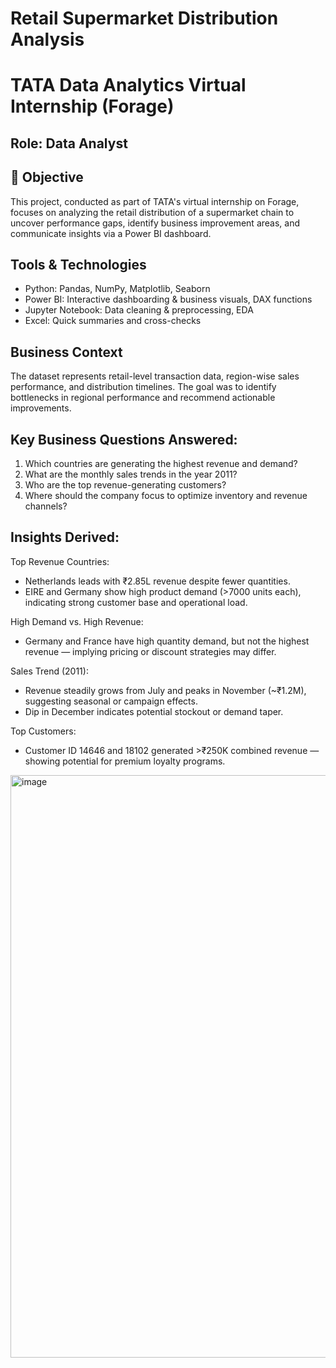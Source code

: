# Retail Supermarket Distribution Analysis
# TATA Data Analytics Virtual Internship (Forage)
## Role: Data Analyst 

## 📌 Objective
This project, conducted as part of TATA's virtual internship on Forage, focuses on analyzing the retail distribution of a supermarket chain to uncover performance gaps, identify business improvement areas, and communicate insights via a Power BI dashboard.

## Tools & Technologies
- Python: Pandas, NumPy, Matplotlib, Seaborn
- Power BI: Interactive dashboarding & business visuals, DAX functions
- Jupyter Notebook: Data cleaning & preprocessing, EDA
- Excel: Quick summaries and cross-checks

## Business Context
The dataset represents retail-level transaction data, region-wise sales performance, and distribution timelines. The goal was to identify bottlenecks in regional performance and recommend actionable improvements.

## Key Business Questions Answered:
1. Which countries are generating the highest revenue and demand?
2. What are the monthly sales trends in the year 2011?
3. Who are the top revenue-generating customers?
4. Where should the company focus to optimize inventory and revenue channels?

 ## Insights Derived:
Top Revenue Countries:
- Netherlands leads with ₹2.85L revenue despite fewer quantities.
- EIRE and Germany show high product demand (>7000 units each), indicating strong customer base and operational load.

High Demand vs. High Revenue:
- Germany and France have high quantity demand, but not the highest revenue — implying pricing or discount strategies may differ.

Sales Trend (2011):
- Revenue steadily grows from July and peaks in November (~₹1.2M), suggesting seasonal or campaign effects.
- Dip in December indicates potential stockout or demand taper.

Top Customers:
- Customer ID 14646 and 18102 generated >₹250K combined revenue — showing potential for premium loyalty programs.

<img width="1635" height="932" alt="image" src="https://github.com/user-attachments/assets/3f7dde39-9dc7-4ac5-a73c-fefa4d66656b" />
